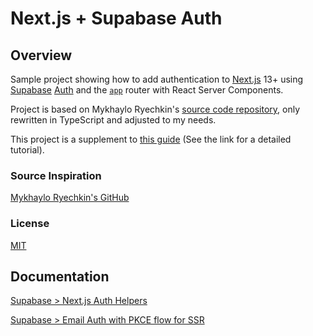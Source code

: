 <h1><b>Next.js</b> + <b>Supabase</b> Auth</h1>

## Overview

Sample project showing how to add authentication to [Next.js](https://nextjs.org/) 13+ using [Supabase](https://www.supabase.io/) [Auth](https://supabase.com/docs/guides/auth) and the [`app`](https://nextjs.org/docs/app) router with React Server Components.

Project is based on Mykhaylo Ryechkin's [source code repository](https://github.com/mryechkin/nextjs-supabase-auth/blob/main/README.md), only rewritten in TypeScript and adjusted to my needs.

This project is a supplement to [this guide](https://misha.wtf/blog/supabase-auth-next-13-pkce) (See the link for a detailed tutorial).

### Source Inspiration

[Mykhaylo Ryechkin's GitHub](https://github.com/mryechkin/nextjs-supabase-auth/blob/main/README.md)

### License

[MIT](https://choosealicense.com/licenses/mit/)

## Documentation

[Supabase > Next.js Auth Helpers](https://supabase.com/docs/guides/auth/auth-helpers/nextjs)

[Supabase > Email Auth with PKCE flow for SSR](https://supabase.com/docs/guides/auth/server-side/email-based-auth-with-pkce-flow-for-ssr?framework=nextjs)